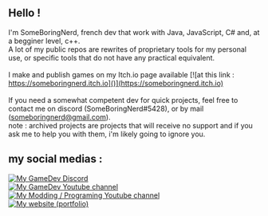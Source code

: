 ## Hello !
I'm SomeBoringNerd, french dev that work with Java, JavaScript, C# and, at a begginer level, c++.<br>
A lot of my public repos are rewrites of proprietary tools for my personal use, or specific tools that do not have any practical equivalent.<br>
<br>
I make and publish games on my Itch.io page available 
[![at this link : https://someboringnerd.itch.io]()](https://someboringnerd.itch.io)<br>
<br>
If you need a somewhat competent dev for quick projects, feel free to contact me on discord (SomeBoringNerd#5428), or by mail (someboringnerd@gmail.com).
<br>
note : archived projects are projects that will receive no support and if you ask me to help you with them, i'm likely going to ignore you.
<br>


## my social medias : 

[![My GameDev Discord]()](https://discord.gg/gtfJY7uKCN)<br>
[![My GameDev Youtube channel]()](https://www.youtube.com/channel/UCoQXdbuo7fGf12BTYCnJ1Eg)<br>
[![My Modding / Programing Youtube channel]()](https://www.youtube.com/channel/UC7eQo-UM_r6p458pCV6rxeA)<br>
[![My website (portfolio)]()](https://someboringnerd.xyz)<br>
